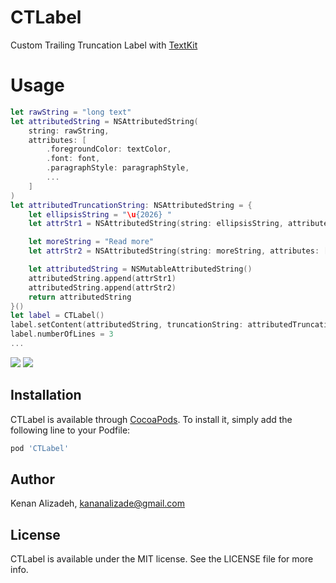 # CTLabel
Custom Trailing Truncation Label with [TextKit](https://developer.apple.com/documentation/appkit/textkit)

# Usage

```swift
let rawString = "long text"
let attributedString = NSAttributedString(
    string: rawString,
    attributes: [
        .foregroundColor: textColor,
        .font: font,
        .paragraphStyle: paragraphStyle,
        ...
    ]
)
let attributedTruncationString: NSAttributedString = {
    let ellipsisString = "\u{2026} "
    let attrStr1 = NSAttributedString(string: ellipsisString, attributes: [.foregroundColor: UIColor.black])

    let moreString = "Read more"
    let attrStr2 = NSAttributedString(string: moreString, attributes: [.foregroundColor: UIColor.red])

    let attributedString = NSMutableAttributedString()
    attributedString.append(attrStr1)
    attributedString.append(attrStr2)
    return attributedString
}()
let label = CTLabel()
label.setContent(attributedString, truncationString: attributedTruncationString)
label.numberOfLines = 3
...
```

![](https://github.com/user-attachments/assets/5eeb1485-9062-470a-9741-bb726824f708)
![](https://github.com/user-attachments/assets/29f343d9-38eb-4181-8efe-395e803b45f3)

## Installation

CTLabel is available through [CocoaPods](https://cocoapods.org). To install
it, simply add the following line to your Podfile:

```ruby
pod 'CTLabel'
```

## Author

Kenan Alizadeh, kananalizade@gmail.com

## License

CTLabel is available under the MIT license. See the LICENSE file for more info.
